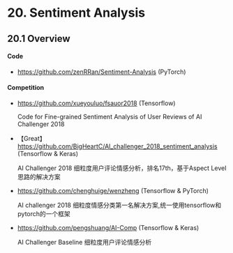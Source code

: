 
# 20. Sentiment Analysis

## 20.1 Overview

#### Code

- <https://github.com/zenRRan/Sentiment-Analysis> (PyTorch)


#### Competition

- <https://github.com/xueyouluo/fsauor2018> (Tensorflow)
  
  Code for Fine-grained Sentiment Analysis of User Reviews of AI Challenger 2018

- 【Great】<https://github.com/BigHeartC/Al_challenger_2018_sentiment_analysis> (Tensorflow & Keras)
  
  AI Challenger 2018 细粒度用户评论情感分析，排名17th，基于Aspect Level 思路的解决方案

- <https://github.com/chenghuige/wenzheng> (Tensorflow & PyTorch)
  
  AI challenger 2018 细粒度情感分类第一名解决方案,统一使用tensorflow和pytorch的一个框架

- <https://github.com/pengshuang/AI-Comp> (Tensorflow & Keras)
  
  AI Challenger Baseline 细粒度用户评论情感分析

